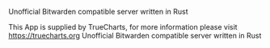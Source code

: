 Unofficial Bitwarden compatible server written in Rust

This App is supplied by TrueCharts, for more information please visit https://truecharts.org
Unofficial Bitwarden compatible server written in Rust
